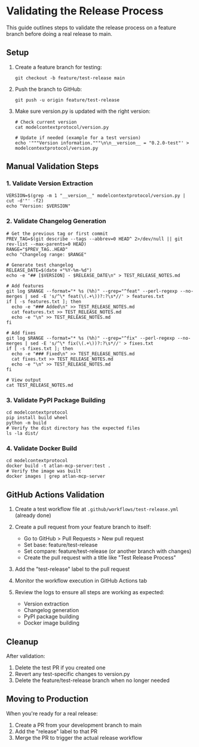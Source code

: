 # Validating the Release Process

This guide outlines steps to validate the release process on a feature branch before doing a real release to main.

## Setup

1. Create a feature branch for testing:
   ```
   git checkout -b feature/test-release main
   ```

2. Push the branch to GitHub:
   ```
   git push -u origin feature/test-release
   ```

3. Make sure version.py is updated with the right version:
   ```
   # Check current version
   cat modelcontextprotocol/version.py

   # Update if needed (example for a test version)
   echo '"""Version information."""\n\n__version__ = "0.2.0-test"' > modelcontextprotocol/version.py
   ```

## Manual Validation Steps

### 1. Validate Version Extraction
```
VERSION=$(grep -m 1 "__version__" modelcontextprotocol/version.py | cut -d'"' -f2)
echo "Version: $VERSION"
```

### 2. Validate Changelog Generation
```
# Get the previous tag or first commit
PREV_TAG=$(git describe --tags --abbrev=0 HEAD^ 2>/dev/null || git rev-list --max-parents=0 HEAD)
RANGE="$PREV_TAG..HEAD"
echo "Changelog range: $RANGE"

# Generate test changelog
RELEASE_DATE=$(date +"%Y-%m-%d")
echo -e "## [$VERSION] - $RELEASE_DATE\n" > TEST_RELEASE_NOTES.md

# Add features
git log $RANGE --format="* %s (%h)" --grep="^feat" --perl-regexp --no-merges | sed -E 's/^\* feat(\(.+\))?:?\s*//' > features.txt
if [ -s features.txt ]; then
  echo -e "### Added\n" >> TEST_RELEASE_NOTES.md
  cat features.txt >> TEST_RELEASE_NOTES.md
  echo -e "\n" >> TEST_RELEASE_NOTES.md
fi

# Add fixes
git log $RANGE --format="* %s (%h)" --grep="^fix" --perl-regexp --no-merges | sed -E 's/^\* fix(\(.+\))?:?\s*//' > fixes.txt
if [ -s fixes.txt ]; then
  echo -e "### Fixed\n" >> TEST_RELEASE_NOTES.md
  cat fixes.txt >> TEST_RELEASE_NOTES.md
  echo -e "\n" >> TEST_RELEASE_NOTES.md
fi

# View output
cat TEST_RELEASE_NOTES.md
```

### 3. Validate PyPI Package Building
```
cd modelcontextprotocol
pip install build wheel
python -m build
# Verify the dist directory has the expected files
ls -la dist/
```

### 4. Validate Docker Build
```
cd modelcontextprotocol
docker build -t atlan-mcp-server:test .
# Verify the image was built
docker images | grep atlan-mcp-server
```

## GitHub Actions Validation

1. Create a test workflow file at `.github/workflows/test-release.yml` (already done)

2. Create a pull request from your feature branch to itself:
   - Go to GitHub > Pull Requests > New pull request
   - Set base: feature/test-release
   - Set compare: feature/test-release (or another branch with changes)
   - Create the pull request with a title like "Test Release Process"

3. Add the "test-release" label to the pull request

4. Monitor the workflow execution in GitHub Actions tab

5. Review the logs to ensure all steps are working as expected:
   - Version extraction
   - Changelog generation
   - PyPI package building
   - Docker image building

## Cleanup

After validation:

1. Delete the test PR if you created one
2. Revert any test-specific changes to version.py
3. Delete the feature/test-release branch when no longer needed

## Moving to Production

When you're ready for a real release:

1. Create a PR from your development branch to main
2. Add the "release" label to that PR
3. Merge the PR to trigger the actual release workflow
